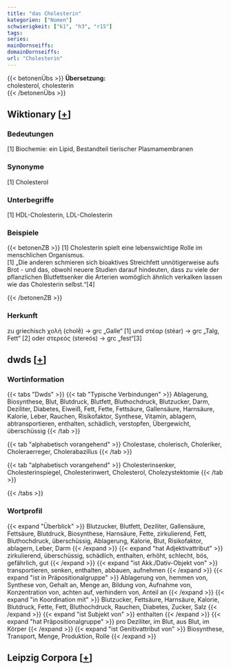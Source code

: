 ```yaml
---
title: "das Cholesterin"
kategorien: ["Nomen"]
schwierigkeit: ["k1", "h3", "r15"]
tags:
series:
mainDornseiffs:
domainDornseiffs:
url: "Cholesterin"
---
```


{{< betonenÜbs >}}
**Übersetzung:**  
cholesterol, cholesterin  
{{< /betonenÜbs >}}

## Wiktionary [[+](https://de.wiktionary.org/wiki/Cholesterin)]

### Bedeutungen
[1] Biochemie: ein Lipid, Bestandteil tierischer Plasmamembranen  

### Synonyme
[1] Cholesterol  

### Unterbegriffe
[1] HDL-Cholesterin, LDL-Cholesterin  

### Beispiele
{{< betonenZB >}}
[1] Cholesterin spielt eine lebenswichtige Rolle im menschlichen Organismus.  
[1] „Die anderen schmieren sich bioaktives Streichfett unnötigerweise aufs Brot - und das, obwohl neuere Studien darauf hindeuten, dass zu viele der pflanzlichen Blutfettsenker die Arterien womöglich ähnlich verkalken lassen wie das Cholesterin selbst.“[4]  

{{< /betonenZB >}}
### Herkunft
zu griechisch χολή (cholḗ) → grc „Galle“ [1] und στέαρ (stéar) → grc „Talg, Fett“ [2] oder στερεός (stereós) → grc „fest“[3]  



## dwds [[+](https://www.dwds.de/wb/Cholesterin)]

### Wortinformation
{{< tabs "Dwds" >}}
{{< tab "Typische Verbindungen" >}}
Ablagerung, Biosynthese, Blut, Blutdruck, Blutfett, Bluthochdruck, Blutzucker, Darm, Deziliter, Diabetes, Eiweiß, Fett, Fette, Fettsäure, Gallensäure, Harnsäure, Kalorie, Leber, Rauchen, Risikofaktor, Synthese, Vitamin, ablagern, abtransportieren, enthalten, schädlich, verstopfen, Übergewicht, überschüssig
{{< /tab >}}

{{< tab "alphabetisch vorangehend" >}}
Cholestase, cholerisch, Choleriker, Choleraerreger, Cholerabazillus
{{< /tab >}}

{{< tab "alphabetisch vorangehend" >}}
Cholesterinsenker, Cholesterinspiegel, Cholesterinwert, Cholesterol, Cholezystektomie
{{< /tab >}}

{{< /tabs >}}

### Wortprofil
{{< expand "Überblick" >}} Blutzucker, Blutfett, Deziliter, Gallensäure, Fettsäure, Blutdruck, Biosynthese, Harnsäure, Fette, zirkulierend, Fett, Bluthochdruck, überschüssig, Ablagerung, Kalorie, Blut, Risikofaktor, ablagern, Leber, Darm {{< /expand >}}
{{< expand "hat Adjektivattribut" >}} zirkulierend, überschüssig, schädlich, enthalten, erhöht, schlecht, bös, gefährlich, gut {{< /expand >}}
{{< expand "ist Akk./Dativ-Objekt von" >}} transportieren, senken, enthalten, abbauen, aufnehmen {{< /expand >}}
{{< expand "ist in Präpositionalgruppe" >}} Ablagerung von, hemmen von, Synthese von, Gehalt an, Menge an, Bildung von, Aufnahme von, Konzentration von, achten auf, verhindern von, Anteil an {{< /expand >}}
{{< expand "in Koordination mit" >}} Blutzucker, Fettsäure, Harnsäure, Kalorie, Blutdruck, Fette, Fett, Bluthochdruck, Rauchen, Diabetes, Zucker, Salz {{< /expand >}}
{{< expand "ist Subjekt von" >}} enthalten {{< /expand >}}
{{< expand "hat Präpositionalgruppe" >}} pro Deziliter, im Blut, aus Blut, im Körper {{< /expand >}}
{{< expand "ist Genitivattribut von" >}} Biosynthese, Transport, Menge, Produktion, Rolle {{< /expand >}}

## Leipzig Corpora [[+](https://corpora.uni-leipzig.de/en/res?word=Cholesterin&corpusId=deu_newscrawl-public_2018)]

